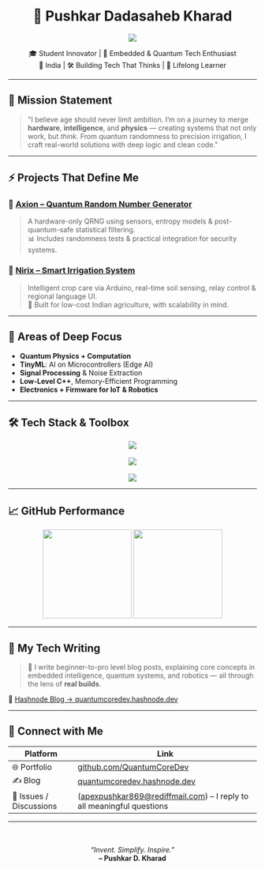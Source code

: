 <h1 align="center">🚀 Pushkar Dadasaheb Kharad</h1>

<p align="center">
  <img src="https://readme-typing-svg.demolab.com?font=Fira+Code&weight=500&pause=1000&color=00CED1&width=800&center=true&lines=14+y%2Fo+Student+%7C+Hardware+Intelligence+Builder;Robotics+%7C+Quantum+Physics+%7C+AI+on+Microcontrollers;Turning+Concepts+Into+Code+%7C+Making+Machines+Think..." />
</p>

<p align="center">
  🎓 Student Innovator | 🤖 Embedded & Quantum Tech Enthusiast<br/>
  📍 India | 🛠️ Building Tech That Thinks | 🧠 Lifelong Learner
</p>

---

## 🧭 Mission Statement

> "I believe age should never limit ambition. I’m on a journey to merge **hardware**, **intelligence**, and **physics** — creating systems that not only work, but *think*. From quantum randomness to precision irrigation, I craft real-world solutions with deep logic and clean code."

---

## ⚡ Projects That Define Me

### 🔬 [Axion – Quantum Random Number Generator](https://github.com/QuantumCoreDev/Axion)
> A hardware-only QRNG using sensors, entropy models & post-quantum-safe statistical filtering.  
> 📊 Includes randomness tests & practical integration for security systems.

### 🌾 [Nirix – Smart Irrigation System](https://github.com/QuantumCoreDev/Nirix)
> Intelligent crop care via Arduino, real-time soil sensing, relay control & regional language UI.  
> 🌱 Built for low-cost Indian agriculture, with scalability in mind.

---

## 🧠 Areas of Deep Focus

- **Quantum Physics + Computation**
- **TinyML**: AI on Microcontrollers (Edge AI)
- **Signal Processing** & Noise Extraction
- **Low-Level C++**, Memory-Efficient Programming
- **Electronics + Firmware for IoT & Robotics**

---

## 🛠 Tech Stack & Toolbox

<p align="center">
  <img src="https://skillicons.dev/icons?i=arduino,raspberrypi,cpp,python,vscode,git,github,linux&perline=9" /><br/><br/>
  <img src="https://skillicons.dev/icons?i=js,ts,react,nodejs,tailwind,html,css,firebase&perline=9" /><br/><br/>
  <img src="https://skillicons.dev/icons?i=mongodb,mysql,postgresql,bash,vercel,figma,wordpress,aws&perline=9" />
</p>

---

## 📈 GitHub Performance

<p align="center">
  <img src="https://github-readme-stats.vercel.app/api?username=QuantumCoreDev&show_icons=true&theme=radical&hide_border=true&border_radius=15&count_private=true&include_all_commits=true" height="180" />
  <img src="https://github-readme-stats.vercel.app/api/top-langs/?username=QuantumCoreDev&layout=compact&theme=radical&hide_border=true&border_radius=15" height="180" />
</p>

---

## 🧾 My Tech Writing

> 🧠 I write beginner-to-pro level blog posts, explaining core concepts in embedded intelligence, quantum systems, and robotics — all through the lens of **real builds**.

🔗 [Hashnode Blog → quantumcoredev.hashnode.dev](https://quantumcoredev.hashnode.dev)

---

## 🤝 Connect with Me

| Platform | Link |
|---------|------|
| 🌐 Portfolio | [github.com/QuantumCoreDev](https://github.com/QuantumCoreDev) |
| ✍️ Blog | [quantumcoredev.hashnode.dev](https://quantumcoredev.hashnode.dev) |
| 💬 Issues / Discussions |(apexpushkar869@rediffmail.com) – I reply to all meaningful questions |

---

<p align="center">
  <br/><br/>
  <i>“Invent. Simplify. Inspire.”</i><br/>
  <b>– Pushkar D. Kharad</b>
</p>
